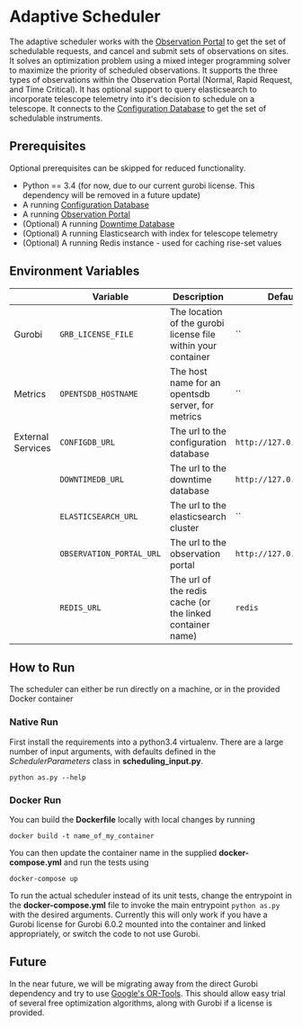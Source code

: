 # Adaptive Scheduler

The adaptive scheduler works with the [Observation Portal](https://github.com/observatorycontrolsystem/observation-portal) 
to get the set of schedulable requests, and cancel and submit sets of observations on sites. It solves an optimization
problem using a mixed integer programming solver to maximize the priority of scheduled observations. It supports the 
three types of observations within the Observation Portal (Normal, Rapid Request, and Time Critical). It has optional 
support to query elasticsearch to incorporate telescope telemetry into it's decision to schedule on a telescope. 
It connects to the [Configuration Database](https://github.com/observatorycontrolsystem/configdb) to get the set 
of schedulable instruments.

## Prerequisites

Optional prerequisites can be skipped for reduced functionality.

-   Python == 3.4 (for now, due to our current gurobi license. This dependency will be removed in a future update)
-   A running [Configuration Database](https://github.com/observatorycontrolsystem/configdb)
-   A running [Observation Portal](https://github.com/observatorycontrolsystem/observation-portal) 
-   (Optional) A running [Downtime Database](https://github.com/observatorycontrolsystem/downtime)
-   (Optional) A running Elasticsearch with index for telescope telemetry
-   (Optional) A running Redis instance - used for caching rise-set values

## Environment Variables

|                        | Variable                | Description                                                         | Default                                                 |
| ---------------------- | ----------------------- | ------------------------------------------------------------------- | ------------------------------------------------------- |
| Gurobi                 | `GRB_LICENSE_FILE`      | The location of the gurobi license file within your container       | ``                                                      |
| Metrics                | `OPENTSDB_HOSTNAME`     | The host name for an opentsdb server, for metrics                   | ``                                                      |
| External Services      | `CONFIGDB_URL`          | The url to the configuration database                               | `http://127.0.0.1:7500`                                 |
|                        | `DOWNTIMEDB_URL`        | The url to the downtime database                                    | `http://127.0.0.1:7000`                                 |
|                        | `ELASTICSEARCH_URL`     | The url to the elasticsearch cluster                                | ``                                                      |
|                        | `OBSERVATION_PORTAL_URL`| The url to the observation portal                                   | `http://127.0.0.1:8000`                                 |
|                        | `REDIS_URL`             | The url of the redis cache (or the linked container name)           | `redis`                                                 |

## How to Run

The scheduler can either be run directly on a machine, or in the provided Docker container

### Native Run

First install the requirements into a python3.4 virtualenv. There are a large number of input arguments, with defaults 
defined in the *SchedulerParameters* class in **scheduling_input.py**.

`python as.py --help`

### Docker Run

You can build the **Dockerfile** locally with local changes by running

`docker build -t name_of_my_container`

You can then update the container name in the supplied **docker-compose.yml** and run the tests using 

`docker-compose up`

To run the actual scheduler instead of its unit tests, change the entrypoint in the **docker-compose.yml** file to 
invoke the main entrypoint `python as.py` with the desired arguments. Currently this will only work if you have a Gurobi 
license for Gurobi 6.0.2 mounted into the container and linked appropriately, or switch the code to not use Gurobi.

## Future

In the near future, we will be migrating away from the direct Gurobi dependency and try to use 
[Google's OR-Tools](https://developers.google.com/optimization). This should allow easy trial of several free 
optimization algorithms, along with Gurobi if a license is provided. 
